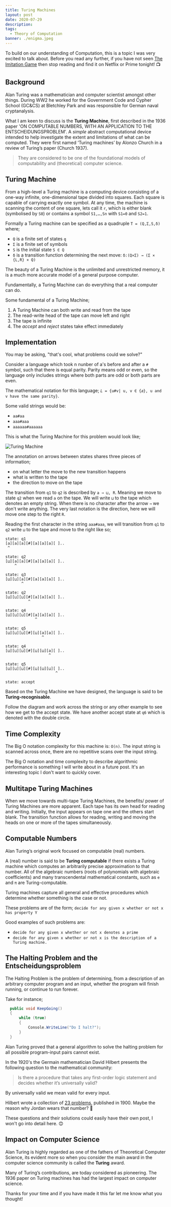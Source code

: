 ```yaml
---
title: Turing Machines
layout: post
date: 2020-07-29
description: 
tags:
  - Theory of Computation
banner: ./enigma.jpeg
---
```


To build on our understanding of Computation, this is a topic I was very excited to talk about. Before you read any further, if 
you have not seen [The Imitation Game](https://www.youtube.com/watch?v=nuPZUUED5uk) then stop reading and find it on Netflix or 
Prime tonight! 📺


## Background

Alan Turing was a mathematician and computer scientist amongst other things. During WW2 he worked for the Government Code and 
Cypher School (GC&CS) at Bletchley Park and was responsible for German naval cryptanalysis.

What I am keen to discuss is the **Turing Machine**, first described in the 1936 paper 'ON COMPUTABLE NUMBERS, WITH AN APPLICATION 
TO THE ENTSCHEIDUNGSPROBLEM'. A _simple_ abstract computational device intended to help investigate the extent and limitations of 
what can be computed. They were first named ‘Turing machines’ by Alonzo Church in a review of Turing’s paper (Church 1937).

> They are considered to be one of the foundational models of computability and (theoretical) computer science.


## Turing Machine

From a high-level a Turing machine is a computing device consisting of a one-way infinite, one-dimensional tape divided into 
squares. Each square is capable of carrying exactly one symbol. At any time, the machine is scanning the content of one square, 
lets call it `r`, which is either blank (symbolised by `S0`) or contains a symbol `S1,…,Sn` with `S1=0` and `S2=1`.

Formally a Turing machine can be specified as a quadruple `T = (Q,Σ,S,δ)` where;
- `Q` is a finite set of states `q`
- `Σ` is a finite set of symbols
- `S` is the initial state `S ∈ Q`
- `δ` is a transition function determining the next move: `δ:(Q×Σ) → (Σ × {L,R} × Q)`

The beauty of a Turing Machine is the unlimited and unrestricted memory, it is a much more accurate model of a general purpose 
computer.

Fundamentally, a Turing Machine can do everything that a real computer can do. 

Some fundamental of a Turing Machine; 
1. A Turing Machine can both write and read from the tape
2. The read-write head of the tape can move left and right
3. The tape is infinite
4. The _accept_ and _reject_ states take effect immediately


## Implementation

You may be asking, "that's cool, what problems could we solve?"

Consider a language which took n nunber of a's before and after a `#` symbol, such that there is equal parity. Parity means odd or even, 
so the language only includes strings where both parts are odd or both parts are even.

The mathematical notation for this language; `𝐿 = {u#v| u, v ∈ {𝑎}, u and v have the same parity}`.

Some valid strings would be:
- `aa#aa`
- `aaa#aaa`
- `aaaaaa#aaaaaa`

This is what the Turing Machine for this problem would look like;

![Turing Machine](./turing-machine.png)

The annotation on arrows between states shares three pieces of information;
- on what letter the move to the new transition happens 
- what is written to the tape
- the direction to move on the tape 

The transition from `q1` to `q2` is described by `a → ⊔, R`. Meaning we move to state `q2` when we read `a` on the tape. We will 
write `⊔` to the tape which denotes an empty string. When there is no character after the arrow `→` we don't write anything. 
The very last notation is the direction, here we will move one step to the right `R`.

Reading the first character in the string `aaa#aaa`, we will transition from `q1` to `q2` write `⊔` to the tape and move to the 
right like so;

```
state: q1
[a][a][a][#][a][a][a][ ]..
 ^

state: q2
[⊔][a][a][#][a][a][a][ ]..
    ^

state: q3
[⊔][⊔][a][#][a][a][a][ ]..
       ^

state: q2
[⊔][⊔][⊔][#][a][a][a][ ]..
          ^

state: q4
[⊔][⊔][⊔][#][a][a][a][ ]..
             ^

state: q5
[⊔][⊔][⊔][#][⊔][a][a][ ]..
                ^

state: q4
[⊔][⊔][⊔][#][⊔][⊔][a][ ]..
                   ^

state: q5
[⊔][⊔][⊔][#][⊔][⊔][⊔][ ]..
                      ^

state: accept

```

Based on the Turing Machine we have designed, the language is said to be **Turing-recognisable**.

Follow the diagram and work across the string or any other example to see how we get to the accept state. We have another accept 
state at `q6` which is denoted with the double circle.


## Time Complexity

The Big O notation complexity for this machine is: `O(n)`. The input string is scanned across once, there are no repetitive 
scans over the input string.

The Big O notation and time complexity to describe algorithmic performance is something I will write about in a future post. 
It's an interesting topic I don't want to quickly cover.


## Multitape Turing Machines

When we move towards multi-tape Turing Machines, the benefits/ power of Turing Machines are more apparent. Each tape has its own 
head for reading and writing. Initially, the input appears on tape one and the others start blank. The transition function allows 
for reading, writing and moving the heads on one or more of the tapes simultaneously.


## Computable Numbers 

Alan Turing’s original work focused on computable (real) numbers.

A (real) number is said to be **Turing computable** if there exists a Turing machine which computes an arbitrarily precise 
approximation to that number. All of the algebraic numbers (roots of polynomials with algebraic coefficients) and many 
transcendental mathematical constants, such as `e` and `π` are Turing-computable.

Turing machines capture all general and effective procedures which determine whether something is the case or not. 

These problems are of the form; `decide for any given x whether or not x has property Y`

Good examples of such problems are:
- `decide for any given x whether or not x denotes a prime`
- `decide for any given x whether or not x is the description of a Turing machine.`


## The Halting Problem and the Entscheidungsproblem

The Halting Problem is the problem of determining, from a description of an arbitrary computer program and an input, whether 
the program will finish running, or continue to run forever. 

Take for instance;

```cs
  public void KeepGoing()
  {
      while (true)
      {
          Console.WriteLine("Do I halt?");
      }
  }
```

Alan Turing proved that a general algorithm to solve the halting problem for all possible program-input pairs cannot exist.

In the 1920's the Germain mathematician David Hilbert presents the following question to the mathematical community: 
> Is there a procedure that takes any first-order logic statement and decides whether it’s universally valid?

By universally valid we mean valid for every input.

Hilbert wrote a collection of [23 problems](https://en.wikipedia.org/wiki/Hilbert%27s_problems), published in 1900. 
Maybe the reason why Jordan wears that number? 👀

These questions and their solutions could easily have their own post, I won't go into detail here. 😊


## Impact on Computer Science

Alan Turing is highly regarded as one of the fathers of Theoretical Computer Science, its evident more so when you consider 
the main award in the computer science community is called the **Turing** award.

Many of Turing’s contributions, are today considered as pioneering. The 1936 paper on Turing machines has had the largest impact 
on computer science.

Thanks for your time and if you have made it this far let me know what you thought! 


